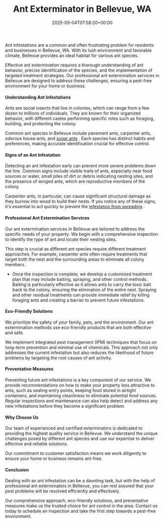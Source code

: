 ﻿---
layout: post
title: Ant Exterminator in Bellevue, WA
date: '2025-05-04T07:58:20+00:00'
categories:
- Ants
- Bellevue
- Guide
tags: []
slug: /ant-exterminator-in-bellevue/
lastmod: 2025-05-07T12:21:23+03:00
---

Ant infestations are a common and often frustrating problem for residents and businesses in Bellevue, WA. With its lush environment and favorable climate, Bellevue provides an ideal habitat for various ant species.

Effective ant extermination requires a thorough understanding of ant behavior, precise identification of the species, and the implementation of targeted treatment strategies. Our professional ant extermination services in Bellevue are designed to address these challenges, ensuring a pest-free environment for your home or business.
#### Understanding Ant Infestations
Ants are social insects that live in colonies, which can range from a few dozen to millions of individuals. They are known for their organized behavior, with different castes performing specific roles such as foraging, building, and protecting the colony.

Common ant species in Bellevue include pavement ants, carpenter ants, odorous house ants, and
[sugar ants](https://pestpolicy.com/how-to-get-rid-of-sugar-ants/)
. Each species has distinct habits and preferences, making accurate identification crucial for effective control.
#### Signs of an Ant Infestation
Detecting an ant infestation early can prevent more severe problems down the line. Common signs include visible trails of ants, especially near food sources or water, small piles of dirt or debris indicating nesting sites, and the presence of winged ants, which are reproductive members of the colony.

Carpenter ants, in particular, can cause significant structural damage as they burrow into wood to build their nests. If you notice any of these signs, it's essential to act quickly to prevent the
[infestation from spreading](https://pestpolicy.com/how-to-rid-your-home-of-big-headed-ants/)
.
#### Professional Ant Extermination Services
Our ant extermination services in Bellevue are tailored to address the specific needs of your property. We begin with a comprehensive inspection to identify the type of ant and locate their nesting sites.

This step is crucial as different ant species require different treatment approaches. For example, carpenter ants often require treatments that target both the nest and the surrounding areas to eliminate all colony members.
- Once the inspection is complete, we develop a customized treatment plan that may include baiting, spraying, and other control methods.
Baiting is particularly effective as it allows ants to carry the toxic bait back to the colony, ensuring the elimination of the entire nest. Spraying and other residual treatments can provide immediate relief by killing foraging ants and creating a barrier to prevent future infestations.
#### Eco-Friendly Solutions
We prioritize the safety of your family, pets, and the environment. Our ant extermination methods use eco-friendly products that are both effective and safe.

We implement integrated pest management (IPM) techniques that focus on long-term prevention and minimal use of chemicals. This approach not only addresses the current infestation but also reduces the likelihood of future problems by targeting the root causes of ant activity.
#### Preventative Measures
Preventing future ant infestations is a key component of our service. We provide recommendations on how to make your property less attractive to ants, such as sealing entry points, keeping food stored in airtight containers, and maintaining cleanliness to eliminate potential food sources. Regular inspections and maintenance can also help detect and address any new infestations before they become a significant problem.
#### Why Choose Us
Our team of experienced and certified exterminators is dedicated to providing the highest quality service in Bellevue. We understand the unique challenges posed by different ant species and use our expertise to deliver effective and reliable solutions.

Our commitment to customer satisfaction means we work diligently to ensure your home or business remains ant-free.
#### Conclusion
Dealing with an ant infestation can be a daunting task, but with the help of professional ant exterminators in Bellevue, you can rest assured that your pest problems will be resolved efficiently and effectively.

Our comprehensive approach, eco-friendly solutions, and preventative measures make us the trusted choice for ant control in the area. Contact us today to schedule an inspection and take the first step towards a pest-free environment.